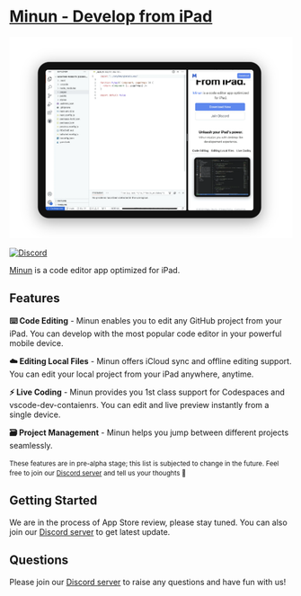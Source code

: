 <div>

<h1 style="">
<a href="https://minun.dev">
Minun - Develop from iPad
</a>
</h1>

</div>


<div>
<img src="https://raw.githubusercontent.com/surreyhq/community/main/assets/screenshot-live-coding-2.png">
</div>


[![Discord](https://img.shields.io/discord/953913554925412372)](https://discord.gg/VcvSQBSdQm)

[Minun][minun-dev] is a code editor app optimized for iPad.

## Features

**⌨️ Code Editing** - Minun enables you to edit any GitHub project from your iPad. You can develop with the most popular code editor in your powerful mobile device.

**☁️ Editing Local Files** - Minun offers iCloud sync and offline editing support. You can edit your local project from your iPad anywhere, anytime.

**⚡️ Live Coding** - Minun provides you 1st class support for Codespaces and vscode-dev-contaienrs. You can edit and live preview instantly from a single device.

**🗃 Project Management** - Minun helps you jump between different projects seamlessly.

<small>These features are in pre-alpha stage; this list is subjected to change in the future. Feel free to join our [Discord server][discord-invitation] and tell us your thoughts 🙌</small>


## Getting Started

We are in the process of App Store review, please stay tuned. You can also join our [Discord server][discord-invitation] to get latest update.

## Questions

Please join our [Discord server][discord-invitation] to raise any questions and have fun with us!

[minun-dev]: https://minun.dev
[discord-invitation]: https://discord.gg/VcvSQBSdQm